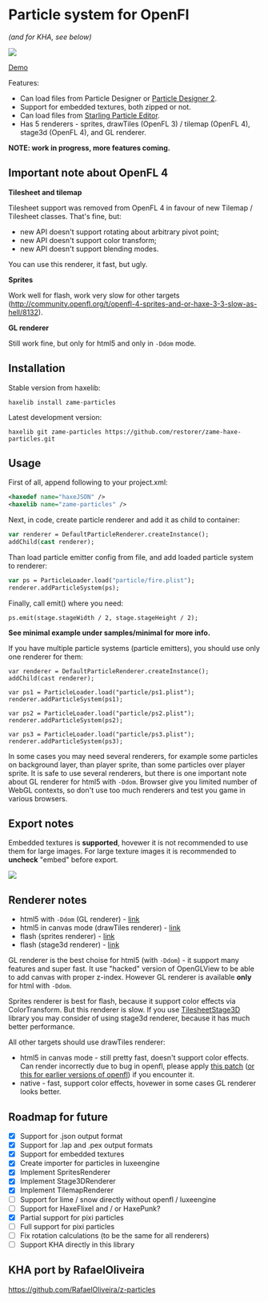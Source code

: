 # Particle system for OpenFl

*(and for KHA, see below)*

![](http://blog.zame-dev.org/wp-content/uploads/2015/03/Screen-Shot-2015-03-18-at-12.53.43.png)

[Demo](http://blog.zame-dev.org/pub/particles/html5-dom-v3/)

Features:

 - Can load files from Particle Designer or [Particle Designer 2](https://71squared.com/en/particledesigner).
 - Support for embedded textures, both zipped or not.
 - Can load files from [Starling Particle Editor](http://onebyonedesign.com/flash/particleeditor/).
 - Has 5 renderers - sprites, drawTiles (OpenFL 3) / tilemap (OpenFL 4), stage3d (OpenFL 4), and GL renderer.

**NOTE: work in progress, more features coming.**

## Important note about OpenFL 4

**Tilesheet and tilemap**

Tilesheet support was removed from OpenFL 4 in favour of new Tilemap / Tilesheet classes. That's fine, but:

- new API doesn't support rotating about arbitrary pivot point;
- new API doesn't support color transform;
- new API doesn't support blending modes.

You can use this renderer, it fast, but ugly.

**Sprites**

Work well for flash, work very slow for other targets (http://community.openfl.org/t/openfl-4-sprites-and-or-haxe-3-3-slow-as-hell/8132).

**GL renderer**

Still work fine, but only for html5 and only in `-Ddom` mode.

## Installation

Stable version from haxelib:

```
haxelib install zame-particles
```

Latest development version:

```
haxelib git zame-particles https://github.com/restorer/zame-haxe-particles.git
```

## Usage

First of all, append following to your project.xml:

```xml
<haxedef name="haxeJSON" />
<haxelib name="zame-particles" />
```

Next, in code, create particle renderer and add it as child to container:

```haxe
var renderer = DefaultParticleRenderer.createInstance();
addChild(cast renderer);
```

Than load particle emitter config from file, and add loaded particle system to renderer:

```haxe
var ps = ParticleLoader.load("particle/fire.plist");
renderer.addParticleSystem(ps);
```

Finally, call emit() where you need:

```
ps.emit(stage.stageWidth / 2, stage.stageHeight / 2);
```

**See minimal example under samples/minimal for more info.**

If you have multiple particle systems (particle emitters), you should use only one renderer for them:

```
var renderer = DefaultParticleRenderer.createInstance();
addChild(cast renderer);

var ps1 = ParticleLoader.load("particle/ps1.plist");
renderer.addParticleSystem(ps1);

var ps2 = ParticleLoader.load("particle/ps2.plist");
renderer.addParticleSystem(ps2);

var ps3 = ParticleLoader.load("particle/ps3.plist");
renderer.addParticleSystem(ps3);
```

In some cases you may need several renderers, for example some particles on background layer, than player sprite, than some particles over player sprite. It is safe to use several renderers, but there is one important note about GL renderer for html5 with `-Ddom`. Browser give you limited number of WebGL contexts, so don't use too much renderers and test you game in various browsers.

## Export notes

Embedded textures is **supported**, hovewer it is not recommended to use them for large images. For large texture images it is recommended to **uncheck** "embed" before export.

![](http://blog.zame-dev.org/wp-content/uploads/2015/02/particledesigner.png)

## Renderer notes

  - html5 with `-Ddom` (GL renderer) - [link](http://blog.zame-dev.org/pub/particles/html5-dom-v3/)
  - html5 in canvas mode (drawTiles renderer) - [link](http://blog.zame-dev.org/pub/particles/html5-canvas-v3/)
  - flash (sprites renderer) - [link](http://blog.zame-dev.org/pub/particles/flash-v3.swf)
  - flash (stage3d renderer) - [link](http://blog.zame-dev.org/pub/particles/flash-stage3d-v3/)

GL renderer is the best choise for html5 (with `-Ddom`) - it support many features and super fast. It use "hacked" version of OpenGLView to be able to add canvas with proper z-index. However GL renderer is available **only** for html with `-Ddom`.

Sprites renderer is best for flash, because it support color effects via ColorTransform. But this renderer is slow.
If you use [TilesheetStage3D](https://github.com/as3boyan/TilesheetStage3D) library you may consider of using stage3d renderer, because it has much better performance.

All other targets should use drawTiles renderer:

  - html5 in canvas mode - still pretty fast, doesn't support color effects. Can render incorrectly due to bug in openfl, please apply [this patch](https://github.com/openfl/openfl/pull/1113) ([or this for earlier versions of openfl](https://github.com/openfl/openfl/pull/434)) if you encounter it.
  - native - fast, support color effects, hovewer in some cases GL renderer looks better.

## Roadmap for future

- [x] Support for .json output format
- [x] Support for .lap and .pex output formats
- [x] Support for embedded textures
- [x] Create importer for particles in luxeengine
- [x] Implement SpritesRenderer
- [x] Implement Stage3DRenderer
- [x] Implement TilemapRenderer
- [ ] Support for lime / snow directly without openfl / luxeengine
- [ ] Support for HaxeFlixel and / or HaxePunk?
- [x] Partial support for pixi particles
- [ ] Full support for pixi particles
- [ ] Fix rotation calculations (to be the same for all renderers)
- [ ] Support KHA directly in this library

## KHA port by RafaelOliveira

https://github.com/RafaelOliveira/z-particles
